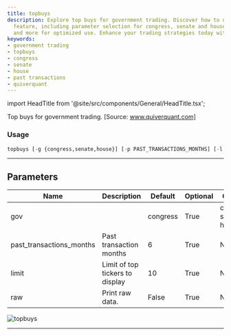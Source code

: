 ```yaml
---
title: topbuys
description: Explore top buys for government trading. Discover how to use the 'topbuys'
  feature, including parameter selection for congress, senate and house, past transactions,
  and more for optimized use. Enhance your trading strategies today with quiverquant.
keywords:
- government trading
- topbuys
- congress
- senate
- house
- past transactions
- quiverquant
---
```


import HeadTitle from '@site/src/components/General/HeadTitle.tsx';

<HeadTitle title="topbuys - Gov - Stocks - Reference | OpenBB Terminal Docs" />

Top buys for government trading. [Source: www.quiverquant.com]

### Usage

```python
topbuys [-g {congress,senate,house}] [-p PAST_TRANSACTIONS_MONTHS] [-l LIMIT] [--raw]
```

---

## Parameters

| Name | Description | Default | Optional | Choices |
| ---- | ----------- | ------- | -------- | ------- |
| gov |  | congress | True | congress, senate, house |
| past_transactions_months | Past transaction months | 6 | True | None |
| limit | Limit of top tickers to display | 10 | True | None |
| raw | Print raw data. | False | True | None |

![topbuys](https://user-images.githubusercontent.com/46355364/154266344-944b0c5b-f7b0-4fdb-a020-a93565f6c13c.png)

---
